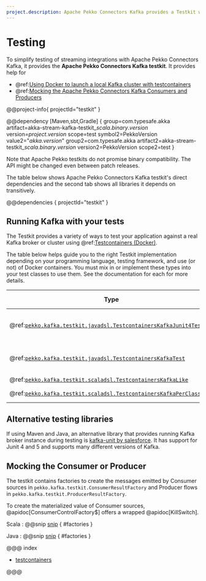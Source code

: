```yaml
---
project.description: Apache Pekko Connectors Kafka provides a Testkit with support for running local Kafka brokers for integration tests.
---
```

# Testing

To simplify testing of streaming integrations with Apache Pekko Connectors Kafka, it provides the **Apache Pekko Connectors Kafka testkit**. It provides help for

* @ref:[Using Docker to launch a local Kafka cluster with testcontainers](testing-testcontainers.md)
* @ref:[Mocking the Apache Pekko Connectors Kafka Consumers and Producers](#mocking-the-consumer-or-producer)

@@project-info{ projectId="testkit" }

@@dependency [Maven,sbt,Gradle] {
  group=com.typesafe.akka
  artifact=akka-stream-kafka-testkit_$scala.binary.version$
  version=$project.version$
  scope=test
  symbol2=PekkoVersion
  value2="$akka.version$"
  group2=com.typesafe.akka
  artifact2=akka-stream-testkit_$scala.binary.version$
  version2=PekkoVersion
  scope2=test
}

Note that Apache Pekko testkits do not promise binary compatibility. The API might be changed even between patch releases.

The table below shows Apache Pekko Connectors Kafka testkit's direct dependencies and the second tab shows all libraries it depends on transitively. 

@@dependencies { projectId="testkit" }

## Running Kafka with your tests

The Testkit provides a variety of ways to test your application against a real Kafka broker or cluster using @ref:[Testcontainers (Docker)](testing-testcontainers.md).

The table below helps guide you to the right Testkit implementation depending on your programming language, testing framework, and use (or not) of Docker containers.
You must mix in or implement these types into your test classes to use them.
See the documentation for each for more details.

| Type                                                                                                                                                    | Test Framework     | Cluster     | Lang         | Lifetime                 |
|---------------------------------------------------------------------------------------------------------------------------------------------------------|--------------------|-------------|--------------|--------------------------|
| @ref:[`pekko.kafka.testkit.javadsl.TestcontainersKafkaJunit4Test`](testing-testcontainers.md#testing-with-a-docker-kafka-cluster-from-java-code)         | JUnit 4            | Yes         | Java         | All tests, Per class     |
| @ref:[`pekko.kafka.testkit.javadsl.TestcontainersKafkaTest`](testing-testcontainers.md#testing-with-a-docker-kafka-cluster-from-java-code)               | JUnit 5            | Yes         | Java         | All tests, Per class     |
| @ref:[`pekko.kafka.testkit.scaladsl.TestcontainersKafkaLike`](testing-testcontainers.md#testing-with-a-docker-kafka-cluster-from-scala-code)             | ScalaTest          | Yes         | Scala        | All tests                |
| @ref:[`pekko.kafka.testkit.scaladsl.TestcontainersKafkaPerClassLike`](testing-testcontainers.md#testing-with-a-docker-kafka-cluster-from-scala-code)     | ScalaTest          | Yes         | Scala        | Per class                |

## Alternative testing libraries

If using Maven and Java, an alternative library that provides running Kafka broker instance during testing is [kafka-unit by salesforce](https://github.com/salesforce/kafka-junit). It has support for Junit 4 and 5 and supports many different versions of Kafka.

## Mocking the Consumer or Producer

The testkit contains factories to create the messages emitted by Consumer sources in `pekko.kafka.testkit.ConsumerResultFactory` and Producer flows in `pekko.kafka.testkit.ProducerResultFactory`.

To create the materialized value of Consumer sources, @apidoc[ConsumerControlFactory$] offers a wrapped @apidoc[KillSwitch].

Scala
: @@snip [snip](/tests/src/test/scala/docs/scaladsl/TestkitSamplesSpec.scala) { #factories }

Java
: @@snip [snip](/tests/src/test/java/docs/javadsl/TestkitSamplesTest.java) { #factories }

@@@ index

* [testcontainers](testing-testcontainers.md)

@@@
